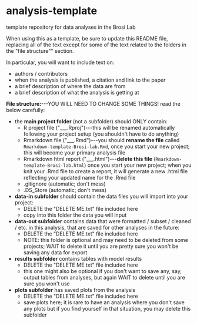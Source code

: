# analysis-template

template repository for data analyses in the Brosi Lab

When using this as a template, be sure to update this README file, replacing all of the text except for some of the text related to the folders in the "file structure"" section. 

In particular, you will want to include text on:

* authors / contributors
* when the analysis is published, a citation and link to the paper
* a brief description of where the data are from
* a brief description of what the analysis is getting at 

**File structure:**---YOU WILL NEED TO CHANGE SOME THINGS! read the below carefully:

* the **main project folder** (not a subfolder) should ONLY contain:
    + R project file ("___.Rproj")---this will be renamed automatically following your project setup (you shouldn't have to do anything)
    + Rmarkdown file ("___.Rmd")---you should **rename the file** called `Rmarkdown-template-Brosi-lab.Rmd`, once you start your new project; this will become your primary analysis file
    + Rmarkdown html report ("___.html")---**delete this file** (`Rmarkdown-template-Brosi-lab.html`) once you start your new project; when you knit your .Rmd file to create a report, it will generate a new .html file reflecting your updated name for the .Rmd file
    + .gitignore (automatic; don't mess)
    + .DS_Store (automatic; don't mess)
* **data-in subfolder** should contain the data files you will import into your project:
    + DELETE the "DELETE ME.txt" file included here
    + copy into this folder the data you will input
* **data-out subfolder** contains data that were formatted / subset / cleaned / etc. in this analysis, that are saved for other analyses in the future:
    + DELETE the "DELETE ME.txt" file included here
    + NOTE: this folder is optional and may need to be deleted from some projects; WAIT to delete it until you are pretty sure you won't be saving any data for export
* **results subfolder** contains tables with model results
    + DELETE the "DELETE ME.txt" file included here
    + this one might also be optional if you don't want to save any, say, output tables from analyses, but again WAIT to delete until you are sure you won't use
* **plots subfolder** has saved plots from the analysis
    + DELETE the "DELETE ME.txt" file included here
    + save plots here; it is rare to have an analysis where you don't save any plots but if you find yourself in that situation, you may delete this subfolder
    
